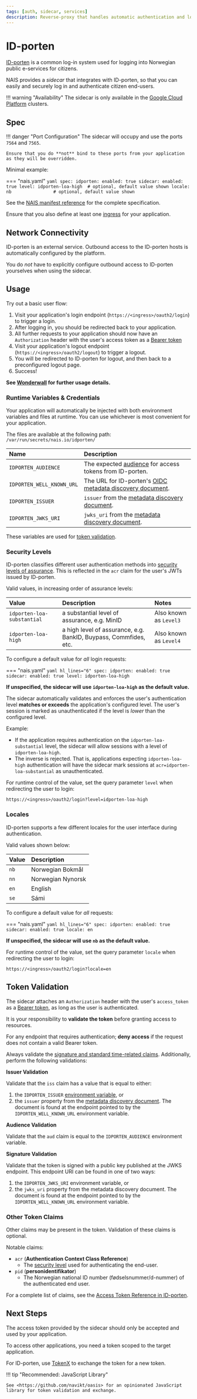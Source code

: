 ```yaml
---
tags: [auth, sidecar, services]
description: Reverse-proxy that handles automatic authentication and login/logout flow public-facing authentication using ID-porten.
---
```


# ID-porten

[ID-porten](https://docs.digdir.no/docs/idporten/) is a common log-in system used for logging into Norwegian public e-services for citizens.

NAIS provides a _sidecar_ that integrates with ID-porten, so that you can easily and securely log in and authenticate citizen end-users.

!!! warning "Availability"
    The sidecar is only available in the [Google Cloud Platform](../../workloads/reference/environments.md#google-cloud-platform-gcp) clusters.

## Spec

!!! danger "Port Configuration"
    The sidecar will occupy and use the ports `7564` and `7565`.

    Ensure that you do **not** bind to these ports from your application as they will be overridden.

Minimal example:

=== "nais.yaml"
    ```yaml
    spec:
      idporten:
        enabled: true
        sidecar:
          enabled: true
          level: idporten-loa-high  # optional, default value shown
          locale: nb                # optional, default value shown
    ```

See the [NAIS manifest reference](../../workloads/application/reference/application-spec.md#idportensidecar) for the complete specification.

Ensure that you also define at least one [ingress](../../workloads/application/reference/application-spec.md#ingresses) for your application.

## Network Connectivity

ID-porten is an external service.
Outbound access to the ID-porten hosts is automatically configured by the platform.

You do _not_ have to explicitly configure outbound access to ID-porten yourselves when using the sidecar.

## Usage

Try out a basic user flow:

1. Visit your application's login endpoint (`https://<ingress>/oauth2/login`) to trigger a login.
2. After logging in, you should be redirected back to your application.
3. All further requests to your application should now have an `Authorization` header with the user's access token as a [Bearer token](../../auth/explanations/README.md#bearer-token)
4. Visit your application's logout endpoint (`https://<ingress>/oauth2/logout`) to trigger a logout.
5. You will be redirected to ID-porten for logout, and then back to a preconfigured logout page.
6. Success!

**See [Wonderwall](wonderwall.md#usage) for further usage details.**

### Runtime Variables & Credentials

Your application will automatically be injected with both environment variables and files at runtime.
You can use whichever is most convenient for your application.

The files are available at the following path: `/var/run/secrets/nais.io/idporten/`

| Name                      | Description                                                                                                   |
|:--------------------------|:--------------------------------------------------------------------------------------------------------------|
| `IDPORTEN_AUDIENCE`       | The expected [audience](../../auth/explanations/README.md#token-validation) for access tokens from ID-porten.                       |
| `IDPORTEN_WELL_KNOWN_URL` | The URL for ID-porten's [OIDC metadata discovery document](../../auth/explanations/README.md#well-known-url-metadata-document).     |
| `IDPORTEN_ISSUER`         | `issuer` from the [metadata discovery document](../../auth/explanations/README.md#issuer).                                          |
| `IDPORTEN_JWKS_URI`       | `jwks_uri` from the [metadata discovery document](../../auth/explanations/README.md#jwks-endpoint-public-keys).                     |

These variables are used for [token validation](#token-validation).

### Security Levels

ID-porten classifies different user authentication methods into [security levels of assurance](https://docs.digdir.no/docs/idporten/oidc/oidc_protocol_id_token#acr-values).
This is reflected in the `acr` claim for the user's JWTs issued by ID-porten.

Valid values, in increasing order of assurance levels:

| Value                      | Description                                                      | Notes                  |
|:---------------------------|:-----------------------------------------------------------------|:-----------------------|
| `idporten-loa-substantial` | a substantial level of assurance, e.g. MinID                     | Also known as `Level3` |
| `idporten-loa-high`        | a high level of assurance, e.g. BankID, Buypass, Commfides, etc. | Also known as `Level4` |

To configure a default value for _all_ login requests:

=== "nais.yaml"
    ```yaml hl_lines="6"
    spec:
      idporten:
        enabled: true
        sidecar:
          enabled: true
          level: idporten-loa-high
    ```

**If unspecified, the sidecar will use `idporten-loa-high` as the default value.**

The sidecar automatically validates and enforces the user's authentication level **matches or exceeds** the application's configured level.
The user's session is marked as unauthenticated if the level is _lower_ than the configured level.

Example:

* If the application requires authentication on the `idporten-loa-substantial` level, the sidecar will allow sessions with a level of `idporten-loa-high`.
* The inverse is rejected. That is, applications expecting `idporten-loa-high` authentication will have the sidecar mark sessions at `acr=idporten-loa-substantial` as unauthenticated.

For runtime control of the value, set the query parameter `level` when redirecting the user to login:

```
https://<ingress>/oauth2/login?level=idporten-loa-high
```

### Locales

ID-porten supports a few different locales for the user interface during authentication.

Valid values shown below:

| Value | Description       |
|:------|:------------------|
| `nb`  | Norwegian Bokmål  |
| `nn`  | Norwegian Nynorsk |
| `en`  | English           |
| `se`  | Sámi              |

To configure a default value for _all_ requests:

=== "nais.yaml"
    ```yaml hl_lines="6"
    spec:
      idporten:
        enabled: true
        sidecar:
          enabled: true
          locale: en
    ```

**If unspecified, the sidecar will use `nb` as the default value.**

For runtime control of the value, set the query parameter `locale` when redirecting the user to login:

```
https://<ingress>/oauth2/login?locale=en
```

## Token Validation

The sidecar attaches an `Authorization` header with the user's `access_token` as a [Bearer token](../../auth/explanations/README.md#bearer-token), as long as the user is authenticated.

It is your responsibility to **validate the token** before granting access to resources.

For any endpoint that requires authentication; **deny access** if the request does not contain a valid Bearer token.

Always validate the [signature and standard time-related claims](../../auth/explanations/README.md#token-validation).
Additionally, perform the following validations:

**Issuer Validation**

Validate that the `iss` claim has a value that is equal to either:

1. the `IDPORTEN_ISSUER` [environment variable](#runtime-variables-credentials), or
2. the `issuer` property from the [metadata discovery document](../../auth/explanations/README.md#well-known-url-metadata-document).
    The document is found at the endpoint pointed to by the `IDPORTEN_WELL_KNOWN_URL` environment variable.

**Audience Validation**

Validate that the `aud` claim is equal to the `IDPORTEN_AUDIENCE` environment variable.

**Signature Validation**

Validate that the token is signed with a public key published at the JWKS endpoint.
This endpoint URI can be found in one of two ways:

1. the `IDPORTEN_JWKS_URI` environment variable, or
2. the `jwks_uri` property from the metadata discovery document.
    The document is found at the endpoint pointed to by the `IDPORTEN_WELL_KNOWN_URL` environment variable.

### Other Token Claims

Other claims may be present in the token.
Validation of these claims is optional.

Notable claims:

- `acr` (**Authentication Context Class Reference**)
    - The [security level](#security-levels) used for authenticating the end-user.
- `pid` (**personidentifikator**)
    - The Norwegian national ID number (fødselsnummer/d-nummer) of the authenticated end user.

For a complete list of claims, see the [Access Token Reference in ID-porten](https://docs.digdir.no/docs/idporten/oidc/oidc_protocol_access_token#by-value--self-contained-access-token).

## Next Steps

The access token provided by the sidecar should only be accepted and used by your application.

To access other applications, you need a token scoped to the target application.

For ID-porten, use [TokenX](../../auth/tokenx/how-to/consume.md) to exchange the token for a new token.

!!! tip "Recommended: JavaScript Library"

    See <https://github.com/navikt/oasis> for an opinionated JavaScript library for token validation and exchange.
